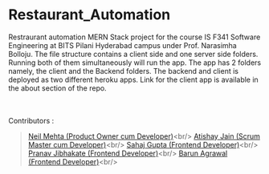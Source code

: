 # Restaurant_Automation
Restraurant automation MERN Stack project for the course IS F341 Software Engineering at BITS Pilani Hyderabad campus under Prof. Narasimha Bolloju.
The file structure contains a client side and one server side folders. Running both of them simultaneously will run the app.
The app has 2 folders namely, the client and the Backend folders. The backend and client is deployed as two different heroku apps. Link for the client app is available in the about section of the repo. 

<br/><br/>
Contributors : 
>[Neil Mehta (Product Owner cum Developer)]("https://github.com/neilmehta31")<br/>
>[Atishay Jain (Scrum Master cum Developer)]("https://github.com/mveer1")<br/>
>[Sahaj Gupta (Frontend Developer)]("https://github.com/MuditSharma29")<br/>
>[Pranav Jibhakate (Frontend Developer)]("https://github.com/Sudhanshu-Chhajed")<br/>
>[Barun Agrawal (Frontend Developer)]("https://github.com/Sudhanshu-Chhajed")<br/>
